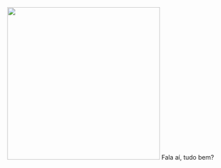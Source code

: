 <img src = "https://user-images.githubusercontent.com/81328619/213875785-400ae517-156b-4aca-a787-bac75d84c393.gif" width = "350px">
Fala aí, tudo bem? <img src = "https://raw.githubusercontent.com/kaueMarques/kaueMarques/master/hi.gif>
